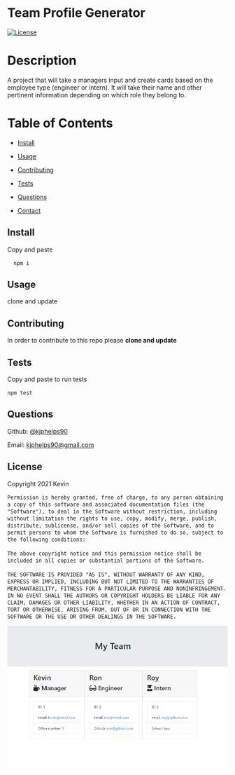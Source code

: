 # Team Profile Generator 
  [![License](https://img.shields.io/badge/License-MIT-green)](https://opensource.org/licenses/MIT)


  # Description
  
  A project that will take a managers input and create cards based on the employee type (engineer or intern). It will take their name and other pertinent information depending on which role they belong to.
  
  # Table of Contents
  
  * [Install](#install)
  
  * [Usage](#usage)
  
  * [Contributing](#contributing)
  
  * [Tests](#tests)
  
  * [Questions](#questions)

  * [Contact](#contact)
  
  ## Install
  
  Copy and paste 
  
  
      npm i
  
  
  ## Usage

  clone and update

  ## Contributing

  In order to contribute to this repo please **clone and update**
  
  ## Tests

  Copy and paste to run tests 

  
    npm test
  
  
  ## Questions
  Github: [@kjphelps90](https://github.com/kjphelps90?tab=repositories)

  Email: kjphelps90@gmail.com
  
  ## License
   Copyright 2021 Kevin

    Permission is hereby granted, free of charge, to any person obtaining a copy of this software and associated documentation files (the "Software"), to deal in the Software without restriction, including without limitation the rights to use, copy, modify, merge, publish, distribute, sublicense, and/or sell copies of the Software, and to permit persons to whom the Software is furnished to do so, subject to the following conditions:

    The above copyright notice and this permission notice shall be included in all copies or substantial portions of the Software.

    THE SOFTWARE IS PROVIDED "AS IS", WITHOUT WARRANTY OF ANY KIND, EXPRESS OR IMPLIED, INCLUDING BUT NOT LIMITED TO THE WARRANTIES OF MERCHANTABILITY, FITNESS FOR A PARTICULAR PURPOSE AND NONINFRINGEMENT. IN NO EVENT SHALL THE AUTHORS OR COPYRIGHT HOLDERS BE LIABLE FOR ANY CLAIM, DAMAGES OR OTHER LIABILITY, WHETHER IN AN ACTION OF CONTRACT, TORT OR OTHERWISE, ARISING FROM, OUT OF OR IN CONNECTION WITH THE SOFTWARE OR THE USE OR OTHER DEALINGS IN THE SOFTWARE.
  
![ScreenShot](./assets/site_image.png)